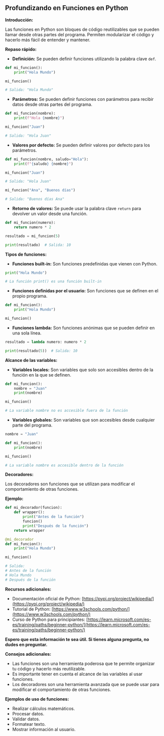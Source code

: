 ## Profundizando en Funciones en Python

**Introducción:**

Las funciones en Python son bloques de código reutilizables que se pueden llamar desde otras partes del programa. Permiten modularizar el código y hacerlo más fácil de entender y mantener.

**Repaso rápido:**

* **Definición:** Se pueden definir funciones utilizando la palabra clave `def`.

```python
def mi_funcion():
    print("Hola Mundo")

mi_funcion()

# Salida: "Hola Mundo"
```

* **Parámetros:** Se pueden definir funciones con parámetros para recibir datos desde otras partes del programa.

```python
def mi_funcion(nombre):
    print(f"Hola {nombre}")

mi_funcion("Juan")

# Salida: "Hola Juan"
```

* **Valores por defecto:** Se pueden definir valores por defecto para los parámetros.

```python
def mi_funcion(nombre, saludo="Hola"):
    print(f"{saludo} {nombre}")

mi_funcion("Juan")

# Salida: "Hola Juan"

mi_funcion("Ana", "Buenos días")

# Salida: "Buenos días Ana"
```

* **Retorno de valores:** Se puede usar la palabra clave `return` para devolver un valor desde una función.

```python
def mi_funcion(numero):
    return numero * 2

resultado = mi_funcion(5)

print(resultado)  # Salida: 10
```

**Tipos de funciones:**

* **Funciones built-in:** Son funciones predefinidas que vienen con Python.

```python
print("Hola Mundo")

# La función print() es una función built-in
```

* **Funciones definidas por el usuario:** Son funciones que se definen en el propio programa.

```python
def mi_funcion():
    print("Hola Mundo")

mi_funcion()
```

* **Funciones lambda:** Son funciones anónimas que se pueden definir en una sola línea.

```python
resultado = lambda numero: numero * 2

print(resultado(5))  # Salida: 10
```

**Alcance de las variables:**

* **Variables locales:** Son variables que solo son accesibles dentro de la función en la que se definen.

```python
def mi_funcion():
    nombre = "Juan"
    print(nombre)

mi_funcion()

# La variable nombre no es accesible fuera de la función

```

* **Variables globales:** Son variables que son accesibles desde cualquier parte del programa.

```python
nombre = "Juan"

def mi_funcion():
    print(nombre)

mi_funcion()

# La variable nombre es accesible dentro de la función
```

**Decoradores:**

Los decoradores son funciones que se utilizan para modificar el comportamiento de otras funciones.

**Ejemplo:**

```python
def mi_decorador(funcion):
    def wrapper():
        print("Antes de la función")
        funcion()
        print("Después de la función")
    return wrapper

@mi_decorador
def mi_funcion():
    print("Hola Mundo")

mi_funcion()

# Salida:
# Antes de la función
# Hola Mundo
# Después de la función
```

**Recursos adicionales:**

* Documentación oficial de Python: [https://pypi.org/project/wikipedia/](https://pypi.org/project/wikipedia/)
* Tutorial de Python: [https://www.w3schools.com/python/](https://www.w3schools.com/python/)
* Curso de Python para principiantes: [https://learn.microsoft.com/es-es/training/paths/beginner-python/](https://learn.microsoft.com/es-es/training/paths/beginner-python/)

**Espero que esta información te sea útil. Si tienes alguna pregunta, no dudes en preguntar.**

**Consejos adicionales:**

* Las funciones son una herramienta poderosa que te permite organizar tu código y hacerlo más reutilizable.
* Es importante tener en cuenta el alcance de las variables al usar funciones.
* Los decoradores son una herramienta avanzada que se puede usar para modificar el comportamiento de otras funciones.

**Ejemplos de uso de funciones:**

* Realizar cálculos matemáticos.
* Procesar datos.
* Validar datos.
* Formatear texto.
* Mostrar información al usuario.
